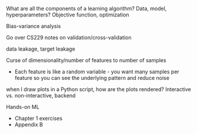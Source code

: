 What are all the components of a learning algorithm? Data, model, hyperparameters? Objective function, optimization

Bias-variance analysis

Go over CS229 notes on validation/cross-validation

data leakage, target leakage

Curse of dimensionality/number of features to number of samples
* Each feature is like a random variable - you want many samples per feature so you can see the underlying pattern and reduce noise

when I draw plots in a Python script, how are the plots rendered? Interactive vs. non-interactive, backend

Hands-on ML
* Chapter 1 exercises
* Appendix B
